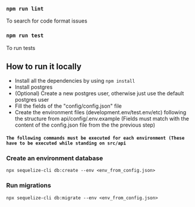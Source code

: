 
### `npm run lint`

To search for code format issues

### `npm run test`

To run tests

## How to run it locally

- Install all the dependencies by using `npm install`
- Install postgres
- (Optional) Create a new postgres user, otherwise just use the default postgres user
- Fill the fields of the "config/config.json" file
- Create the environment files (development.env/test.env/etc) following the structure from api/config/.env.example (Fields must match with the content of the config.json file from the the previous step)

#### `The following commands must be executed for each environment (These have to be executed while standing on src/api`

### Create an environment database

```
npx sequelize-cli db:create --env <env_from_config.json>
```

### Run migrations

```
npx sequelize-cli db:migrate --env <env_from_config.json>
```
